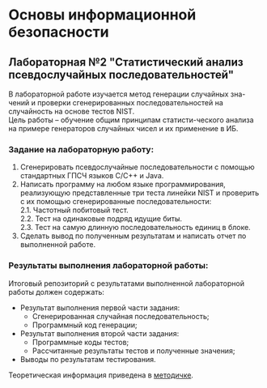 # Основы информационной безопасности

## Лабораторная №2 "Статистический анализ псевдослучайных последовательностей"

В лабораторной работе изучается метод генерации случайных зна-чений и проверки сгенерированных последовательностей на случайность на основе тестов NIST.   
Цель работы – обучение общим принципам статисти-ческого анализа на примере генераторов случайных чисел и их применение в ИБ.

### Задание на лабораторную работу:
1. Сгенерировать псевдослучайные последовательности с помощью стандартных ГПСЧ языков С/С++ и Java.  
2. Написать программу на любом языке программирования, реализующую представленные три теста линейки NIST и проверить с их помощью сгенерированные последовательности:  
2.1. Частотный побитовый тест.  
2.2. Тест на одинаковые подряд идущие биты.  
2.3. Тест на самую длинную последовательность единиц в блоке.  
3. Сделать вывод по полученным результатам и написать отчет по выполненной работе.  

### Результаты выполнения лабораторной работы:
Итоговый репозиторий с результатами выполненной лабораторной работы должен содержать:
* Результат выполнения первой части задания:  
  - Сгенерированная случайная последовательность;  
  - Программный код генерации;  
* Результат выполнения второй части задания:  
  - Программные коды тестов;  
  - Рассчитанные результаты тестов и полученные значения;  
*  Выводы по результатам тестирования.

Теоретическая информация приведена в [методичке](https://github.com/itsecd/isb/blob/main/docs/ISB_Lab2.pdf).
